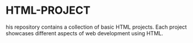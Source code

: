 # HTML-PROJECT
his repository contains a collection of basic HTML projects. Each project showcases different aspects of web development using HTML.

